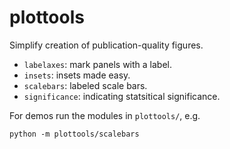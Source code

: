 # plottools
Simplify creation of publication-quality figures.

- `labelaxes`: mark panels with a label.
- `insets`: insets made easy.
- `scalebars`: labeled scale bars.
- `significance`: indicating statsitical significance.

For demos run the modules in `plottools/`, e.g.
```
python -m plottools/scalebars
```
